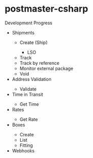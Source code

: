 postmaster-csharp
==================

Development Progress

<ul>
<li>Shipments</li>
  <ul>
    <li>Create (Ship)</li>
    <ul><li>LSO</li></ul>
    <li>Track</li>
    <li>Track by reference</li>
    <li>Monitor external package</li>
    <li>Void</li>
  </ul>

<li>Address Validation</li>
 <ul>
  <li>Validate</li>
 </ul>

<li>Time in Transit</li>
 <ul>
  <li>Get Time</li>
 </ul>
 
<li>Rates</li>
 <ul>
  <li>Get Rate</li>
 </ul>
 
<li>Boxes</li>
 <ul>
  <li>Create</li>
  <li>List</li>
  <li>Fitting</li>
 </ul>
 
 <li>Webhooks</li>
</ul>
